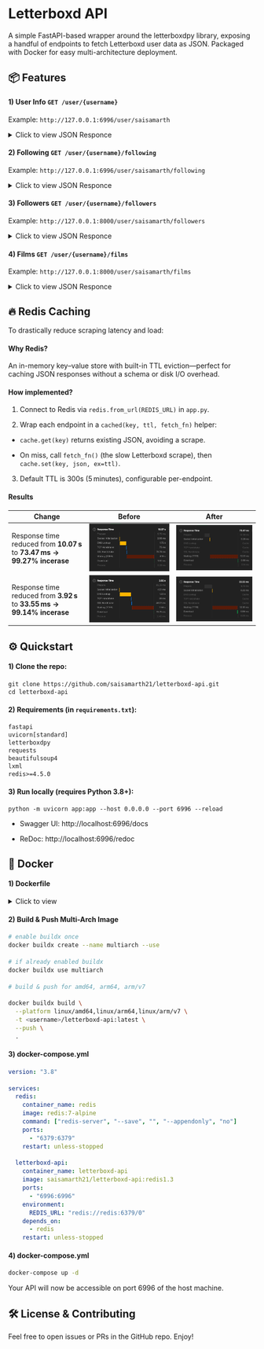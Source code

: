 # Letterboxd API

A simple FastAPI-based wrapper around the letterboxdpy library, exposing a handful of endpoints to fetch Letterboxd user data as JSON. Packaged with Docker for easy multi-architecture deployment.

## 📦 Features

#### **1) User Info `GET /user/{username}`**


Example: `http://127.0.0.1:6996/user/saisamarth`

<details>
  <summary>Click to view JSON Responce</summary>

```
{
  "username": "saisamarth",
  "watchlist_length": "125",
  "favorites": [
    [
      "Mulholland Drive",
      "mulholland-drive"
    ],
    [
      "Heat",
      "heat-1995"
    ],
    [
      "Nightcrawler",
      "nightcrawler"
    ],
    [
      "A Bronx Tale",
      "a-bronx-tale"
    ]
  ],
  "stats": {
    "Films": "380",
    "This year": "21",
    "Lists": "8",
    "Following": "7",
    "Followers": "8"
  }
}
```

Returns basic profile data (watchlist length, favorites, stats).

</details>

#### **2) Following `GET /user/{username}/following`**

Example: `http://127.0.0.1:6996/user/saisamarth/following`

<details>
  <summary>Click to view JSON Responce</summary>


```
{
  "following": [
    "korosuke",
    "BhimaMalgi",
    "Guruprasad Pattar",
    "jagadeesh11",
    "capncook08",
    "OmBevin",
    "Vinay07"
  ]
}
```

Returns a list of usernames that the user is following.

</details>

#### **3) Followers `GET /user/{username}/followers`**

Example: `http://127.0.0.1:8000/user/saisamarth/followers`

<details>
  <summary>Click to view JSON Responce</summary>

```
{
  "followers": [
    "DeepakBaligar",
    "BhimaMalgi",
    "bott89",
    "Guruprasad Pattar",
    "jagadeesh11",
    "capncook08",
    "OmBevin",
    "Vinay07"
  ]
}
```

Returns a list of usernames who follow the user.

</details>

#### **4) Films `GET /user/{username}/films`**

Example: `http://127.0.0.1:8000/user/saisamarth/films`

<details>
  <summary>Click to view JSON Responce</summary>

```
{
  "films": [
    [
      "Thunderbolts*",
      "thunderbolts"
    ],
    [
      "Mickey 17",
      "mickey-17"
    ],
        [
      "The Godfather",
      "the-godfather"
    ]
  ]
}
```

Returns an array of (title, slug) pairs for all watched films.

All endpoints run on port 6996 by default.

</details>

## 🔥 Redis Caching

To drastically reduce scraping latency and load:

#### **Why Redis?** 
An in-memory key–value store with built-in TTL eviction—perfect for caching JSON responses without a schema or disk I/O overhead.

#### **How implemented?**

1. Connect to Redis via `redis.from_url(REDIS_URL)` in `app.py`.

2. Wrap each endpoint in a `cached(key, ttl, fetch_fn)` helper:

- `cache.get(key)` returns existing JSON, avoiding a scrape.

- On miss, call `fetch_fn()` (the slow Letterboxd scrape), then `cache.set(key, json, ex=ttl)`.

3. Default TTL is 300s (5 minutes), configurable per-endpoint.

#### **Results**

| Change                                                 | Before        | After        | 
| ------------------------------------------------------ | ------------- | ------------ |
| Response time reduced from **10.07 s** to **73.47 ms** **->** **99.27% incerase**  | ![before1](screenshots/before2.png) |![after1](screenshots/after2.png) |
| Response time reduced from **3.92 s** to **33.55 ms** **->** **99.14% incerase** | ![before2](screenshots/before1.png) | ![after2](screenshots/after1.png) |


## ⚙️ Quickstart

#### **1) Clone the repo:**

```
git clone https://github.com/saisamarth21/letterboxd-api.git
cd letterboxd-api
```

#### **2) Requirements (in `requirements.txt`):**

```
fastapi
uvicorn[standard]
letterboxdpy
requests
beautifulsoup4
lxml
redis>=4.5.0
```

#### **3) Run locally (requires Python 3.8+):**

```
python -m uvicorn app:app --host 0.0.0.0 --port 6996 --reload
```

- Swagger UI: http://localhost:6996/docs

- ReDoc: http://localhost:6996/redoc


## 🐳 Docker


#### **1) Dockerfile**

<details>
  <summary>Click to view</summary>

```
# syntax=docker/dockerfile:1
FROM --platform=$BUILDPLATFORM python:3.11-slim

# Create app directory
WORKDIR /app

# Install runtime dependencies
COPY requirements.txt .
RUN pip install --no-cache-dir -r requirements.txt

# Copy source
COPY . .

# Expose the port your FastAPI app uses
EXPOSE 6996

# Default command
CMD ["uvicorn", "app:app", "--host", "0.0.0.0", "--port", "6996"]
```

</details>

#### **2) Build & Push Multi-Arch Image**

```bash
# enable buildx once
docker buildx create --name multiarch --use

# if already enabled buildx 
docker buildx use multiarch

# build & push for amd64, arm64, arm/v7

docker buildx build \
  --platform linux/amd64,linux/arm64,linux/arm/v7 \
  -t <username>/letterboxd-api:latest \
  --push \
  .
```

#### **3) docker-compose.yml**

```yml
version: "3.8"

services:
  redis:
    container_name: redis
    image: redis:7-alpine
    command: ["redis-server", "--save", "", "--appendonly", "no"]
    ports:
      - "6379:6379"
    restart: unless-stopped

  letterboxd-api:
    container_name: letterboxd-api
    image: saisamarth21/letterboxd-api:redis1.3
    ports:
      - "6996:6996"
    environment:
      REDIS_URL: "redis://redis:6379/0"
    depends_on:
      - redis
    restart: unless-stopped
```


#### **4) docker-compose.yml**

```bash
docker-compose up -d
```
Your API will now be accessible on port 6996 of the host machine.

## 🛠️ License & Contributing

Feel free to open issues or PRs in the GitHub repo. Enjoy!

